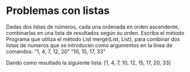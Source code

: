 # Problemas con listas
Dadas dos listas de números, cada una ordenada en orden ascendente, combinarlas en una lista de resultados según su orden. Escriba el método Programa que utiliza el método List<Integer> merge(List<Integer>, List<Integer>), para combinar dos listas de numeros que se introducen como argumentos en la línea de comandos:
"1, 4, 7, 12, 20"   "10, 15, 17, 33"

Dando como resultado la siguiente lista:
[1, 4, 7, 10, 12, 15, 17, 20, 33]
